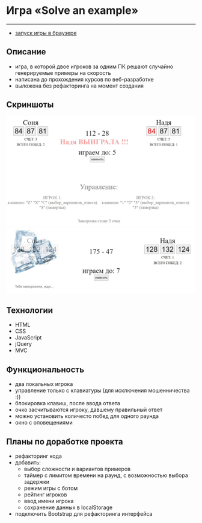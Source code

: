 # Игра «Solve an example»
***
- [запуск игры в браузере](https://nikolaymishaev.github.io/solve-an-example-game/solve-an-example-game.html)

## Описание
- игра, в которой двое игроков за одним ПК решают случайно генерируемые примеры на скорость
- написана до прохождения курсов по веб-разработке
- выложена без рефакторинга на момент создания

## Скриншоты
![общий вид игры](https://github.com/NikolayMishaev/solve-an-example-game/raw/main/screenshot-01.jpg)
![общий вид игры](https://github.com/NikolayMishaev/solve-an-example-game/raw/main/screenshot-02.jpg)

## Технологии
- HTML
- CSS
- JavaScript
- jQuery
- MVC

## Функциональность
- два локальных игрока
- управление только с клавиатуры (для исключения мошенничества :))
- блокировка клавиш, после ввода ответа
- очко засчитываются игроку, давшему правильный ответ
- можно установить количесто побед для одного раунда
- окно с оповещениями

## Планы по доработке проекта
- рефакторинг кода
- добавить:
  - выбор сложности и вариантов примеров
  - таймер с лимитом времени на раунд, с возможностью выбора задержки
  - режим игры с ботом
  - рейтинг игроков
  - ввод имени игрока
  - сохранение данных в localStorage
- подключить Bootstrap для рефакторинга интерфейса
